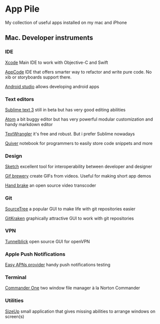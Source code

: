 App Pile
========

My collection of useful apps installed on my mac and iPhone

Mac. Developer instruments
--------------------------

### IDE

[Xcode](https://itunes.apple.com/ru/app/xcode/id497799835?mt=12) Main IDE to
work with Objective-C and Swift

[AppCode](https://www.jetbrains.com/objc/) IDE that offers smarter way to
refactor and write pure code. No xib or storyboards support there.

[Android studio](https://developer.android.com/studio/index.html) allows
developing android apps

### Text editors

[Sublime text 3](https://www.sublimetext.com/3) still in beta but has very good editing abilities

[Atom](https://atom.io) a bit buggy editor but has very powerful modular
customization and handy markdown editor

[TextWrangler](https://itunes.apple.com/ru/app/textwrangler/id404010395?mt=12) it's free and robust. But i prefer Sublime nowadays

[Quiver](https://itunes.apple.com/us/app/quiver-the-programmers-notebook/id866773894?mt=12) notebook for programmers to easily store code snippets and more

### Design

[Sketch](https://www.sketchapp.com) excellent tool for interoperability
between developer and designer

[Gif brewery](http://gifbrewery.com) create GIFs from videos. Useful for making short app demos

[Hand brake](https://handbrake.fr) an open source video transcoder

### Git

[SourceTree](https://www.sourcetreeapp.com) a popular GUI to make life with git repositories easier

[GitKraken](https://www.gitkraken.com) graphically attractive GUI to work with
git repositories

### VPN

[Tunnelblick](https://tunnelblick.net) open source GUI for openVPN

### Apple Push Notifications
[Easy APNs provider](https://itunes.apple.com/us/app/easy-apns-provider-push-notification-service-testing-tool/id989622350?mt=12) handy push notifications testing

### Terminal
[Commander One](https://itunes.apple.com/ru/app/commander-one-двухпанельный-файловый-менеджер/id1035236694?mt=12) two window file manager à la Norton Commander

### Utilities

[SizeUp](http://www.irradiatedsoftware.com/sizeup/) small application that gives
missing abilities to arrange windows on screen(s)

